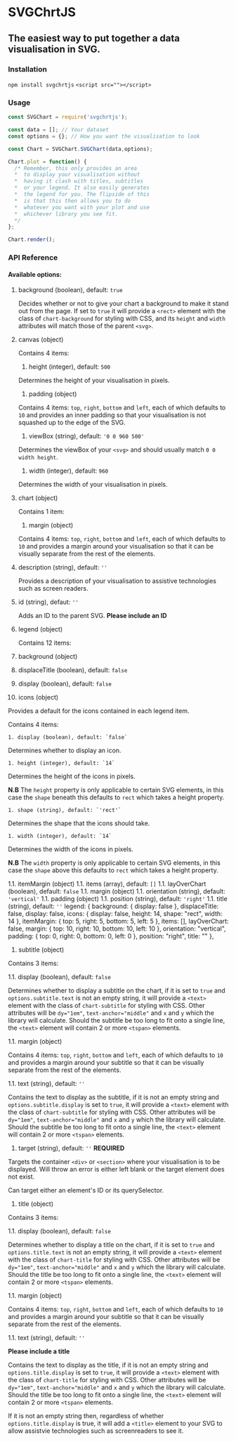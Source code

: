SVGChrtJS
=========

The easiest way to put together a data visualisation in SVG.
------------------------------------------------------------

### Installation

`npm install svgchrtjs`
`<script src=""></script>`

### Usage

```javascript
const SVGChart = require('svgchrtjs');

const data = []; // Your dataset
const options = {}; // How you want the visualisation to look

const Chart = SVGChart.SVGChart(data,options);

Chart.plot = function() {
  /* Remember, this only provides an area
  *  to display your visualisation without
  *  having it clash with titles, subtitles
  *  or your legend. It also easily generates
  *  the legend for you. The flipside of this
  *  is that this then allows you to do
  *  whatever you want with your plot and use
  *  whichever library you see fit.
  */
};

Chart.render();
```

### API Reference

#### Available options:

1. background (boolean), default: `true`

   Decides whether or not to give your chart a background to make it stand out from the page. If set to `true` it will provide a `<rect>` element with the class of `chart-background` for styling with CSS, and its `height` and `width` attributes will match those of the parent `<svg>`.

1. canvas (object)

   Contains 4 items:

   1. height (integer), default: `500`

   Determines the height of your visualisation in pixels.

   1. padding (object)

   Contains 4 items: `top`, `right`, `bottom` and `left`, each of which defaults to `10` and provides an inner padding so that your visualisation is not squashed up to the edge of the SVG.

   1. viewBox (string), default: `'0 0 960 500'`

   Determines the viewBox of your `<svg>` and should usually match `0 0 width height`.

   1. width (integer), default: `960`

   Determines the width of your visualisation in pixels.

1. chart (object)

   Contains 1 item:

   1. margin (object)

   Contains 4 items: `top`, `right`, `bottom` and `left`, each of which defaults to `10` and provides a margin around your visualisation so that it can be visually separate from the rest of the elements.

1. description (string), default: `''`

   Provides a description of your visualisation to assistive technologies such as screen readers.

1. id (string), defaut: `''`

   Adds an ID to the parent SVG. **Please include an ID**

1. legend (object)

   Contains 12 items:

  1. background (object)
  1. displaceTitle (boolean), default: `false`
  1. display (boolean), default: `false`
  1. icons (object)

   Provides a default for the icons contained in each legend item.

   Contains 4 items:

    1. display (boolean), default: `false`

   Determines whether to display an icon.

    1. height (integer), default: `14`

   Determines the height of the icons in pixels.

   **N.B** The `height` property is only applicable to certain SVG elements, in this case the `shape` beneath this defaults to `rect` which takes a height property.

    1. shape (string), default: `'rect'`

   Determines the shape that the icons should take.

    1. width (integer), default: `14`

   Determines the width of the icons in pixels.

   **N.B** The `width` property is only applicable to certain SVG elements, in this case the `shape` above this defaults to `rect` which takes a height property.

1.1. itemMargin (object)
1.1. items (array), default: `[]`
1.1. layOverChart (boolean), default: `false`
1.1. margin (object)
1.1. orientation (string), default: `'vertical'`
1.1. padding (object)
1.1. position (string), default: `'right'`
1.1. title (string), default: `''`
    legend: {
      background: { display: false },
      displaceTitle: false,
      display: false,
      icons: {
        display: false,
        height: 14,
        shape: "rect",
        width: 14
      },
      itemMargin: { top: 5, right: 5, bottom: 5, left: 5 },
      items: [],
      layOverChart: false,
      margin: { top: 10, right: 10, bottom: 10, left: 10 },
      orientation: "vertical",
      padding: { top: 0, right: 0, bottom: 0, left: 0 },
      position: "right",
      title: ""
    },
1. subtitle (object)

Contains 3 items:

1.1. display (boolean), default: `false`

Determines whether to display a subtitle on the chart, if it is set to `true` and `options.subtitle.text` is not an empty string, it will provide a `<text>` element with the class of `chart-subtitle` for styling with CSS. Other attributes will be `dy="1em"`, `text-anchor="middle"` and `x` and `y` which the library will calculate. Should the subtitle be too long to fit onto a single line, the `<text>` element will contain 2 or more `<tspan>` elements.

1.1. margin (object)

Contains 4 items: `top`, `right`, `bottom` and `left`, each of which defaults to `10` and provides a margin around your subtitle so that it can be visually separate from the rest of the elements.

1.1. text (string), default: `''`

Contains the text to display as the subtitle, if it is not an empty string and `options.subtitle.display` is set to `true`, it will provide a `<text>` element with the class of `chart-subtitle` for styling with CSS. Other attributes will be `dy="1em"`, `text-anchor="middle"` and `x` and `y` which the library will calculate. Should the subtitle be too long to fit onto a single line, the `<text>` element will contain 2 or more `<tspan>` elements.

1. target (string), default: `''` **REQUIRED**

Targets the container `<div>` or `<section>` where your visualisation is to be displayed. Will throw an error is either left blank or the target element does not exist.

Can target either an element's ID or its querySelector.

1. title (object)

Contains 3 items:

1.1. display (boolean), default: `false`

Determines whether to display a title on the chart, if it is set to `true` and `options.title.text` is not an empty string, it will provide a `<text>` element with the class of `chart-title` for styling with CSS. Other attributes will be `dy="1em"`, `text-anchor="middle"` and `x` and `y` which the library will calculate. Should the title be too long to fit onto a single line, the `<text>` element will contain 2 or more `<tspan>` elements.

1.1. margin (object)

Contains 4 items: `top`, `right`, `bottom` and `left`, each of which defaults to `10` and provides a margin around your subtitle so that it can be visually separate from the rest of the elements.

1.1. text (string), default: `''`

**Please include a title**

Contains the text to display as the title, if it is not an empty string and `options.title.display` is set to `true`, it will provide a `<text>` element with the class of `chart-title` for styling with CSS. Other attributes will be `dy="1em"`, `text-anchor="middle"` and `x` and `y` which the library will calculate. Should the title be too long to fit onto a single line, the `<text>` element will contain 2 or more `<tspan>` elements.

If it is not an empty string then, regardless of whether `options.title.display` is true, it will add a `<title>` element to your SVG to allow assistvie technologies such as screenreaders to see it.
